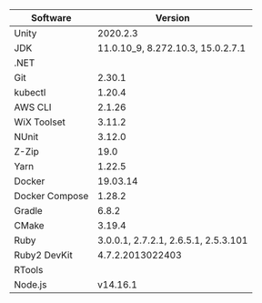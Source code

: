 [//]: # (title: Preinstalled Software on TeamCity Cloud Windows Agents)
[//]: # (auxiliary-id: Preinstalled Software on TeamCity Cloud Windows Agents)

<chunk id="windows-jb-agents">

|Software|Version|
|---|---|
|Unity|2020.2.3|
|JDK|11.0.10_9, 8.272.10.3, 15.0.2.7.1|
|.NET||
|Git|2.30.1|
|kubectl|1.20.4|
|AWS CLI|2.1.26|
|WiX Toolset|3.11.2|
|NUnit|3.12.0|
|Z-Zip|19.0|
|Yarn|1.22.5|
|Docker|19.03.14|
|Docker Compose|1.28.2|
|Gradle|6.8.2|
|CMake|3.19.4|
|Ruby|3.0.0.1, 2.7.2.1, 2.6.5.1, 2.5.3.101|
|Ruby2 DevKit|4.7.2.2013022403|
|RTools||
|Node.js|v14.16.1|

</chunk>
